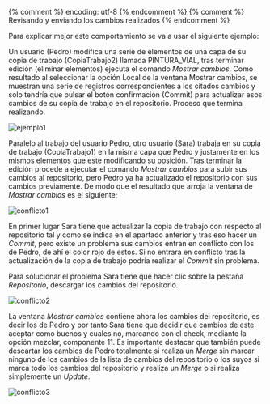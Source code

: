 {% comment %} encoding: utf-8 {% endcomment %}
{% comment %} Revisando y enviando los cambios realizados {% endcomment %} 

Para explicar mejor este comportamiento se va a usar el siguiente ejemplo:

Un usuario (Pedro) modifica una serie de elementos de una capa de su copia de trabajo (CopiaTrabajo2) llamada PINTURA_VIAL, tras terminar edición (eliminar elementos) ejecuta el comando *Mostrar cambios*. Como resultado al seleccionar la opción Local de la ventana Mostrar cambios, se muestran una serie de registros correspondientes a los citados cambios y solo tendría que pulsar el botón confirmación (Commit) para actualizar esos cambios de su copia de trabajo en el repositorio. Proceso que termina realizando.

![ejemplo1](img/33_ejemplo_mod_CopiaTrabajo2.png)

Paralelo al trabajo del usuario Pedro, otro usuario (Sara) trabaja en su copia de trabajo (CopiaTrabajo1) en la misma capa que Pedro y justamente en los mismos elementos que este modificando su posición. Tras terminar la edición procede a ejecutar el comando *Mostrar cambios* para subir sus cambios al repositorio, pero Pedro ya ha actualizado el repositorio con sus cambios previamente. De modo que el resultado que arroja la ventana de *Mostrar cambios* es el siguiente;

![conflicto1](img/34_ejemplo_mod_CopiaTrabajo1.png)

En primer lugar Sara tiene que actualizar la copia de trabajo con respecto al repositorio tal y como se indica en el apartado anterior y tras eso hacer un *Commit*, pero existe un problema sus cambios entran en conflicto con los de Pedro, de ahí el color rojo de estos. Si no entrara en conflicto tras la actualización de la copia de trabajo podría realizar el *Commit* sin problema.

Para solucionar el problema Sara tiene que hacer clic sobre la pestaña *Repositorio*, descargar los cambios del repositorio.

![conflicto2](img/35_ejemplo_download_conflicto.png)

La ventana *Mostrar cambios* contiene ahora los cambios del repositorio, es decir los de Pedro y por tanto Sara tiene que decidir que cambios de este aceptar como buenos y cuales no, marcando con el check, mediante la opción mezclar, componente 11. Es importante destacar que también puede descartar los cambios de Pedro totalmente si realiza un *Merge* sin marcar ninguno de los cambios de la lista de cambios del repositorio o los suyos si marca todo los cambios del repositorio y realiza un *Merge* o si realiza simplemente un *Update*.

![conflicto3](img/36_ejemplo_posibilidades_conflicto.png)

